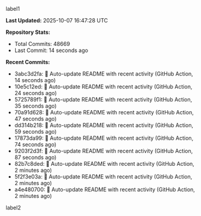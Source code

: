 
label1 
<!-- ACTIVITY_START -->
**Last Updated:** 2025-10-07 16:47:28 UTC

**Repository Stats:**
- Total Commits: 48669
- Last Commit: 14 seconds ago

**Recent Commits:**
- 3abc3d2fa: 🤖 Auto-update README with recent activity (GitHub Action, 14 seconds ago)
- 10e5c12ed: 🤖 Auto-update README with recent activity (GitHub Action, 24 seconds ago)
- 5725789f1: 🤖 Auto-update README with recent activity (GitHub Action, 35 seconds ago)
- 70a91d628: 🤖 Auto-update README with recent activity (GitHub Action, 47 seconds ago)
- dd314b218: 🤖 Auto-update README with recent activity (GitHub Action, 59 seconds ago)
- 17873da99: 🤖 Auto-update README with recent activity (GitHub Action, 74 seconds ago)
- 9203f2d3f: 🤖 Auto-update README with recent activity (GitHub Action, 87 seconds ago)
- 82b7c8ded: 🤖 Auto-update README with recent activity (GitHub Action, 2 minutes ago)
- 5f2f3e03a: 🤖 Auto-update README with recent activity (GitHub Action, 2 minutes ago)
- a4e480700: 🤖 Auto-update README with recent activity (GitHub Action, 2 minutes ago)
<!-- ACTIVITY_END -->

label2
